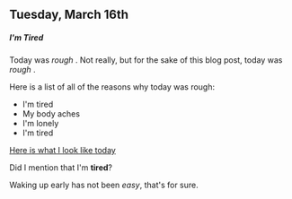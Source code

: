 ## Tuesday, March 16th
##### I'm Tired

Today was _rough_ . Not really, but for the sake of this blog post, today was _rough_ .

Here is a list of all of the reasons why today was rough:
* I'm tired
* My body aches
* I'm lonely
* I'm tired

[Here is what I look like today](www.sleep.com) 

Did I mention that I'm **tired**? 

Waking up early has not been *easy*, that's for sure.